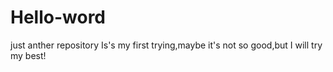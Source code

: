 # Hello-word
just anther repository
Is's my first trying,maybe it's not so good,but I will try my best!

